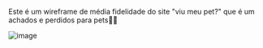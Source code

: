 Este é um wireframe de média fidelidade do site  "viu meu pet?" que é um achados e perdidos para pets🐶🐺

![image](https://github.com/Rebecavitoria45/Design/assets/117654851/49f6ece2-5e7d-4940-ad73-29b96900acc6)


